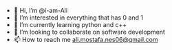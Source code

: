 - 👋 Hi, I’m @i-am-Ali
- 👀 I’m interested in everything that has 0 and 1
- 🌱 I’m currently learning python and c++
- 💞️ I’m looking to collaborate on software development
- 📫 How to reach me ali.mostafa.nes06@gmail.com

<!---
i-am-Ali/i-am-Ali is a ✨ special ✨ repository because its `README.md` (this file) appears on your GitHub profile.
You can click the Preview link to take a look at your changes.
--->
